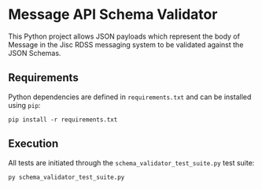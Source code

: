 # Message API Schema Validator

This Python project allows JSON payloads which represent the body of Message in the Jisc RDSS messaging system to be validated against the JSON Schemas.

## Requirements

Python dependencies are defined in `requirements.txt` and can be installed using `pip`:

```
pip install -r requirements.txt
```

## Execution

All tests are initiated through the `schema_validator_test_suite.py` test suite:

```
py schema_validator_test_suite.py
```
